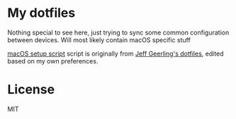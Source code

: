 # My dotfiles

Nothing special to see here, just trying to sync some common configuration between devices. Will most likely contain macOS specific stuff

[macOS setup script](.osx) script is originally from [Jeff Geerling's dotfiles](https://github.com/geerlingguy/dotfiles), edited based on my own preferences.

# License

MIT